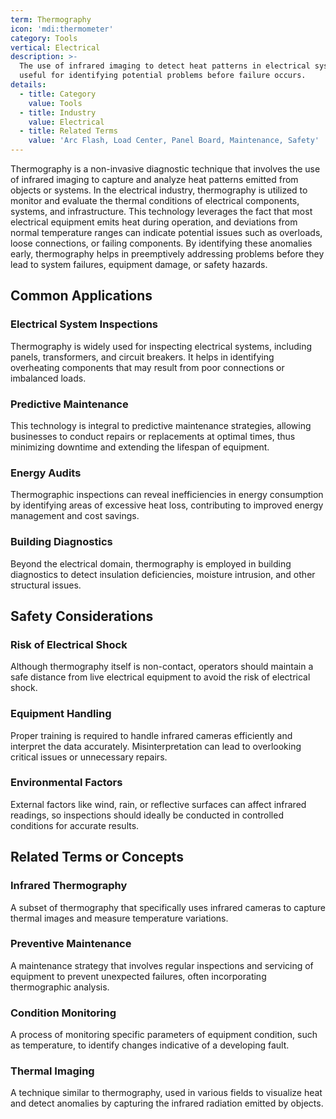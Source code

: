 ```yaml
---
term: Thermography
icon: 'mdi:thermometer'
category: Tools
vertical: Electrical
description: >-
  The use of infrared imaging to detect heat patterns in electrical systems,
  useful for identifying potential problems before failure occurs.
details:
  - title: Category
    value: Tools
  - title: Industry
    value: Electrical
  - title: Related Terms
    value: 'Arc Flash, Load Center, Panel Board, Maintenance, Safety'
---
```

Thermography is a non-invasive diagnostic technique that involves the use of infrared imaging to capture and analyze heat patterns emitted from objects or systems. In the electrical industry, thermography is utilized to monitor and evaluate the thermal conditions of electrical components, systems, and infrastructure. This technology leverages the fact that most electrical equipment emits heat during operation, and deviations from normal temperature ranges can indicate potential issues such as overloads, loose connections, or failing components. By identifying these anomalies early, thermography helps in preemptively addressing problems before they lead to system failures, equipment damage, or safety hazards.

## Common Applications

### Electrical System Inspections
Thermography is widely used for inspecting electrical systems, including panels, transformers, and circuit breakers. It helps in identifying overheating components that may result from poor connections or imbalanced loads.

### Predictive Maintenance
This technology is integral to predictive maintenance strategies, allowing businesses to conduct repairs or replacements at optimal times, thus minimizing downtime and extending the lifespan of equipment.

### Energy Audits
Thermographic inspections can reveal inefficiencies in energy consumption by identifying areas of excessive heat loss, contributing to improved energy management and cost savings.

### Building Diagnostics
Beyond the electrical domain, thermography is employed in building diagnostics to detect insulation deficiencies, moisture intrusion, and other structural issues.

## Safety Considerations

### Risk of Electrical Shock
Although thermography itself is non-contact, operators should maintain a safe distance from live electrical equipment to avoid the risk of electrical shock.

### Equipment Handling
Proper training is required to handle infrared cameras efficiently and interpret the data accurately. Misinterpretation can lead to overlooking critical issues or unnecessary repairs.

### Environmental Factors
External factors like wind, rain, or reflective surfaces can affect infrared readings, so inspections should ideally be conducted in controlled conditions for accurate results.

## Related Terms or Concepts

### Infrared Thermography
A subset of thermography that specifically uses infrared cameras to capture thermal images and measure temperature variations.

### Preventive Maintenance
A maintenance strategy that involves regular inspections and servicing of equipment to prevent unexpected failures, often incorporating thermographic analysis.

### Condition Monitoring
A process of monitoring specific parameters of equipment condition, such as temperature, to identify changes indicative of a developing fault.

### Thermal Imaging
A technique similar to thermography, used in various fields to visualize heat and detect anomalies by capturing the infrared radiation emitted by objects.
